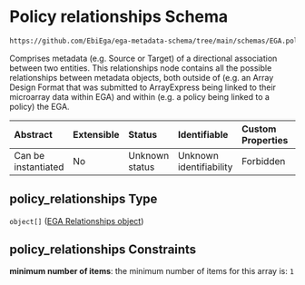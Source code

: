 # Policy relationships Schema

```txt
https://github.com/EbiEga/ega-metadata-schema/tree/main/schemas/EGA.policy.json#/properties/policy_relationships
```

Comprises metadata (e.g. Source or Target) of a directional association between two entities. This relationships node contains all the possible relationships between metadata objects, both outside of (e.g. an Array Design Format that was submitted to ArrayExpress being linked to their microarray data within EGA) and within (e.g. a policy being linked to a policy) the EGA.

| Abstract            | Extensible | Status         | Identifiable            | Custom Properties | Additional Properties | Access Restrictions | Defined In                                                                   |
| :------------------ | :--------- | :------------- | :---------------------- | :---------------- | :-------------------- | :------------------ | :--------------------------------------------------------------------------- |
| Can be instantiated | No         | Unknown status | Unknown identifiability | Forbidden         | Forbidden             | none                | [EGA.policy.json\*](../../../schemas/EGA.policy.json "open original schema") |

## policy\_relationships Type

`object[]` ([EGA Relationships object](ega-12-definitions-ega-relationships-object.md))

## policy\_relationships Constraints

**minimum number of items**: the minimum number of items for this array is: `1`
